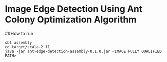 # Image Edge Detection Using Ant Colony Optimization Algorithm

##How to run
```
sbt assembly
cd target/scala-2.11
java -jar ant-edge-detection-assembly-0.1.0.jar <IMAGE FULLY QUALIFIED PATH>
```
